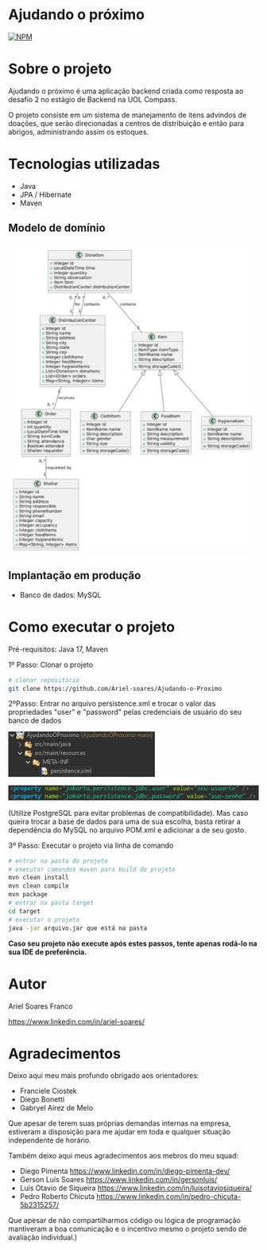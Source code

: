 # Ajudando o próximo
[![NPM](https://img.shields.io/npm/l/react)](https://github.com/Ariel-soares/Desafio2/blob/main/LICENSE) 

# Sobre o projeto

Ajudando o próximo é uma aplicação backend criada como resposta ao desafio 2 no estágio de Backend na UOL Compass.

O projeto consiste em um sistema de manejamento de itens advindos de doações, que serão direcionadas a centros de distribuição e então para abrigos, administrando assim os estoques.

# Tecnologias utilizadas
- Java
- JPA / Hibernate
- Maven

## Modelo de domínio
![Modelo-De-Cominio](https://github.com/Ariel-soares/Ajudando-o-Proximo/blob/main/assets/domain-model.jpg)

## Implantação em produção
- Banco de dados: MySQL

# Como executar o projeto
Pré-requisitos: Java 17,
Maven

1º Passo: Clonar o projeto

```bash
# clonar repositório
git clone https://github.com/Ariel-soares/Ajudando-o-Proximo
```

2ºPasso: Entrar no arquivo persistence.xml e trocar o valor das propriedades "user" e "password" pelas credenciais de usuário do seu banco de dados

![Persistence directory](https://github.com/Ariel-soares/Ajudando-o-Proximo/blob/main/assets/persistence-files.jpg)

![DB-credentials](https://github.com/Ariel-soares/Ajudando-o-Proximo/blob/main/assets/DB-credentials.jpg)

(Utilize PostgreSQL para evitar problemas de compatibilidade).
Mas caso queira trocar a base de dados para uma de sua escolha, basta retirar a dependência do MySQL no arquivo POM.xml e adicionar a de seu gosto.

3º Passo: Executar o projeto via linha de comando

```bash
# entrar na pasta do projeto
# executar comandos maven para build do projeto
mvn clean install
mvn clean compile
mvn package
# entrar na pasta target
cd target
# executar o projeto
java -jar arquivo.jar que está na pasta
```
**Caso seu projeto não execute após estes passos, tente apenas rodá-lo na sua IDE de preferência.**

# Autor

Ariel Soares Franco

https://www.linkedin.com/in/ariel-soares/

# Agradecimentos

Deixo aqui meu mais profundo obrigado aos orientadores:

- Franciele Ciostek
- Diego Bonetti
- Gabryel Airez de Melo

Que apesar de terem suas próprias demandas internas na empresa, estiveram a disposição para me ajudar em toda e qualquer situação independente de horário.

Também deixo aqui meus agradecimentos aos mebros do meu squad:

- Diego Pimenta
  https://www.linkedin.com/in/diego-pimenta-dev/
- Gerson Luís Soares
  https://www.linkedin.com/in/gersonluis/
- Luís Otavio de Siqueira
  https://www.linkedin.com/in/luisotaviosiqueira/
- Pedro Roberto Chicuta
  https://www.linkedin.com/in/pedro-chicuta-5b2315257/

Que apesar de não compartilharmos código ou lógica de programação mantiveram a boa comunicação e o incentivo mesmo o projeto sendo de avaliação individual.)
